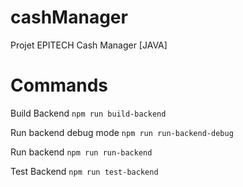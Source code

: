 # cashManager
Projet EPITECH Cash Manager [JAVA]

# Commands

Build Backend
`npm run build-backend`

Run backend debug mode 
`npm run run-backend-debug`

Run backend 
`npm run run-backend`

Test Backend 
`npm run test-backend`



